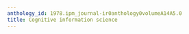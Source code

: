 ```yaml
---
anthology_id: 1978.ipm_journal-ir0anthology0volumeA14A5.0
title: Cognitive information science
---
```

